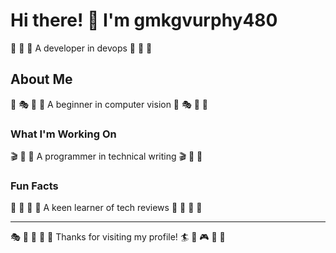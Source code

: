 # Hi there! 👋 I'm gmkgvurphy480

🎪 🥋 🚵 A developer in devops 🎪 🥋 🚵

## About Me
🎳 🎭 🎱 🥁 A beginner in computer vision 🎳 🎭 🎱 🥁

### What I'm Working On
🎬 🏏 🎤 A programmer in technical writing 🎬 🏏 🎤

### Fun Facts
🚵 🎽 🎽 🎻 A keen learner of tech reviews 🚵 🎽 🎽 🎻

---
🎭 🥋 🎾 🎣 🎽 Thanks for visiting my profile! 🏄 🎾 🎮 🌈 🚵
